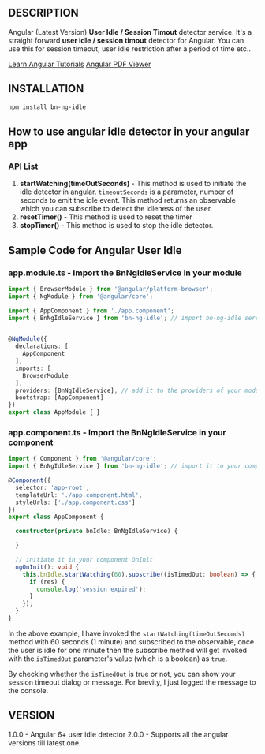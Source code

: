 ## DESCRIPTION
Angular (Latest Version) **User Idle / Session Timout** detector service. It's a straight forward **user idle / session timout** detector for Angular. You can use this for session timeout, user idle restriction after a period of time etc..

[Learn Angular Tutorials](http://bearnithi.com/)
[Angular PDF Viewer](https://www.npmjs.com/package/bn-ng-pdf-viewer)

## INSTALLATION
```sh
npm install bn-ng-idle
```

## How to use angular idle detector in your angular app

### API List
1. **startWatching(timeOutSeconds)** - This method is used to initiate the idle detector in angular. `timeoutSeconds` is a parameter, number of seconds to emit the idle event. This method returns an observable which you can subscribe to detect the idleness of the user.
2. **resetTimer()** - This method is used to reset the timer
3. **stopTimer()** - This method is used to stop the idle detector.



## Sample Code for Angular User Idle

### app.module.ts - Import the BnNgIdleService in your module

```typescript
import { BrowserModule } from '@angular/platform-browser';
import { NgModule } from '@angular/core';

import { AppComponent } from './app.component';
import { BnNgIdleService } from 'bn-ng-idle'; // import bn-ng-idle service


@NgModule({
  declarations: [
    AppComponent
  ],
  imports: [
    BrowserModule
  ],
  providers: [BnNgIdleService], // add it to the providers of your module
  bootstrap: [AppComponent]
})
export class AppModule { }

```


### app.component.ts - Import the BnNgIdleService in your component

```typescript
import { Component } from '@angular/core';
import { BnNgIdleService } from 'bn-ng-idle'; // import it to your component

@Component({
  selector: 'app-root',
  templateUrl: './app.component.html',
  styleUrls: ['./app.component.css']
})
export class AppComponent {

  constructor(private bnIdle: BnNgIdleService) {

  }

  // initiate it in your component OnInit
  ngOnInit(): void {
    this.bnIdle.startWatching(60).subscribe((isTimedOut: boolean) => {
      if (res) {
        console.log('session expired');
      }
    });
  }
}

```

In the above example, I have invoked the `startWatching(timeOutSeconds)` method with 60 seconds (1 minute) and subscribed to the observable, once the user is idle for one minute then the subscribe method will get invoked with the `isTimedOut` parameter's value (which is a boolean) as `true`.

By checking whether the `isTimedOut` is true or not, you can show your session timeout dialog or message. For brevity, I just logged the message to the console.

## VERSION

1.0.0 - Angular 6+ user idle detector
2.0.0 - Supports all the angular versions till latest one.